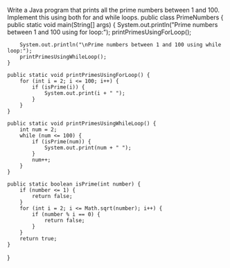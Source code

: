 Write a Java program that prints all the prime numbers between 1 and 100.
Implement this using both for and while loops.
public class PrimeNumbers {
    public static void main(String[] args) {
        System.out.println("Prime numbers between 1 and 100 using for loop:");
        printPrimesUsingForLoop();
        
        System.out.println("\nPrime numbers between 1 and 100 using while loop:");
        printPrimesUsingWhileLoop();
    }
    
    public static void printPrimesUsingForLoop() {
        for (int i = 2; i <= 100; i++) {
            if (isPrime(i)) {
                System.out.print(i + " ");
            }
        }
    }
    
    public static void printPrimesUsingWhileLoop() {
        int num = 2;
        while (num <= 100) {
            if (isPrime(num)) {
                System.out.print(num + " ");
            }
            num++;
        }
    }
    
    public static boolean isPrime(int number) {
        if (number <= 1) {
            return false;
        }
        for (int i = 2; i <= Math.sqrt(number); i++) {
            if (number % i == 0) {
                return false;
            }
        }
        return true;
    }
}
